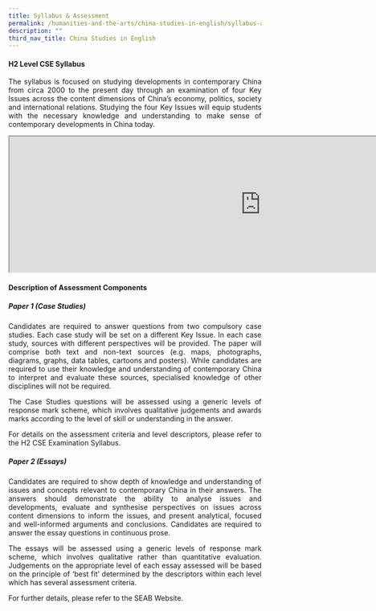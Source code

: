 ```yaml
---
title: Syllabus & Assessment
permalink: /humanities-and-the-arts/china-studies-in-english/syllabus-assessment/
description: ""
third_nav_title: China Studies in English
---
```

<div align=justify>

<h4>H2 Level CSE Syllabus</h4>

<p>
The syllabus is focused on studying developments in contemporary China from circa 2000 to the present day through an examination of four Key Issues across the content dimensions of China’s economy, politics, society and international relations. Studying the four Key Issues will equip students with the necessary knowledge and understanding to make sense of contemporary developments in China today.</p>

<p><iframe src="https://docs.google.com/document/d/e/2PACX-1vTDXMKzo8HVFyZM4F-ddfXK98Gnj_C31bmYF2Z01qj4a5LQ4N7p4nVrZ88rihrTRC_-o1bpMQmUGwEd/pub?embedded=true" width=1000px, height=270px, scrolling="no"></iframe></p>

<h4>Description of Assessment Components</h4>

<h5>Paper 1 (Case Studies)</h5>

<p>
Candidates are required to answer questions from two compulsory case studies. Each case study will be set on a different Key Issue. In each case study, sources with different perspectives will be provided. The paper will comprise both text and non-text sources (e.g. maps, photographs, diagrams, graphs, data tables, cartoons and posters). While candidates are required to use their knowledge and understanding of contemporary China to interpret and evaluate these sources, specialised knowledge of other disciplines will not be required.</p>

<p>
The Case Studies questions will be assessed using a generic levels of response mark scheme, which involves qualitative judgements and awards marks according to the level of skill or understanding in the answer.</p>

<p>
For details on the assessment criteria and level descriptors, please refer to the H2 CSE Examination Syllabus.</p>

<h5>Paper 2 (Essays)</h5>

<p>
Candidates are required to show depth of knowledge and understanding of issues and concepts relevant to contemporary China in their answers. The answers should demonstrate the ability to analyse issues and developments, evaluate and synthesise perspectives on issues across content dimensions to inform the issues, and present analytical, focused and well-informed arguments and conclusions. Candidates are required to answer the essay questions in continuous prose.</p>

<p>
The essays will be assessed using a generic levels of response mark scheme, which involves qualitative rather than quantitative evaluation. Judgements on the appropriate level of each essay assessed will be based on the principle of ‘best fit’ determined by the descriptors within each level which has several assessment criteria.</p> 

<p>
For further details, please refer to the SEAB Website.</p>
</div>